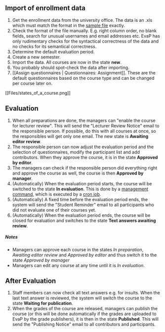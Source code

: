 ## Import of enrollment data

1.  Get the enrollment data from the university office. The data is an .xls which must match the format in the [sample file](../blob/master/evap/static/sample.xls) exactly.
1. Check the format of the file manually. E.g. right column order, no blank fields, search for unusual usernames and email addresses etc. EvaP has only rudimentary checks for the syntactical correctness of the data and no checks for its semantical correctness.
1. Determine the default evaluation period.
1. Create a new semester.
1. Import the data. All courses are now in the state **new**.
1. You probably should spot-check the data after importing.
1. [[Assign questionnaires | Questionnaires: Assignment]]. These are the default questionnaires based on the course type and can be changed per course later on.

[[Files/states_of_a_course.png]]

## Evaluation

1. When all preparations are done, the managers can "enable the course for lecturer review". This will send the "Lecturer Review Notice" email to the responsible person. If possible, do this with all courses at once, so the responsibles will get only one email. The new state is **Awaiting editor review**.
1. The responsible person can now adjust the evaluation period and the selection of questionnaires, modify the participant list and add contributors. When they approve the course, it is in the state **Approved by editor**.
1. The managers can check if the responsible person did everything right and approve the course as well, the course is then **Approved by manager**.
1. (Automatically) When the evaluation period starts, the course will be switched to the state **In evaluation**. This is done by a [management command](../blob/master/evap/fsr/management/commands/run_tasks.py), which is executed by a [cron job](../blob/master/docs/installation.rst#productive-environment-cron-configuration).
1. (Automatically) A fixed time before the evaluation period ends, the system will send the "Student Reminder" email to all participants who did not evaluate one of their courses yet.
1. (Automatically) When the evaluation period ends, the course will be closed for evaluation and switches to the state **Text answers awaiting review**.

##### Notes
* Managers can approve each course in the states *In preparation*, *Awaiting editor review* and *Approved by editor* and thus switch it to the state *Approved by manager*
* Managers can edit any course at any time until it is *In evaluation*.

## After Evaluation

1. Staff members can now check all text answers e.g. for insults. When the last text answer is reviewed, the system will switch the course to the state **Waiting for publication**.
1. When the grades of the course are released, managers can publish the course (or this will be done automatically if the grades are uploaded to EvaP by the grade publishers), it is then in the state **Published**. This will send the "Publishing Notice" email to all contributors and participants.